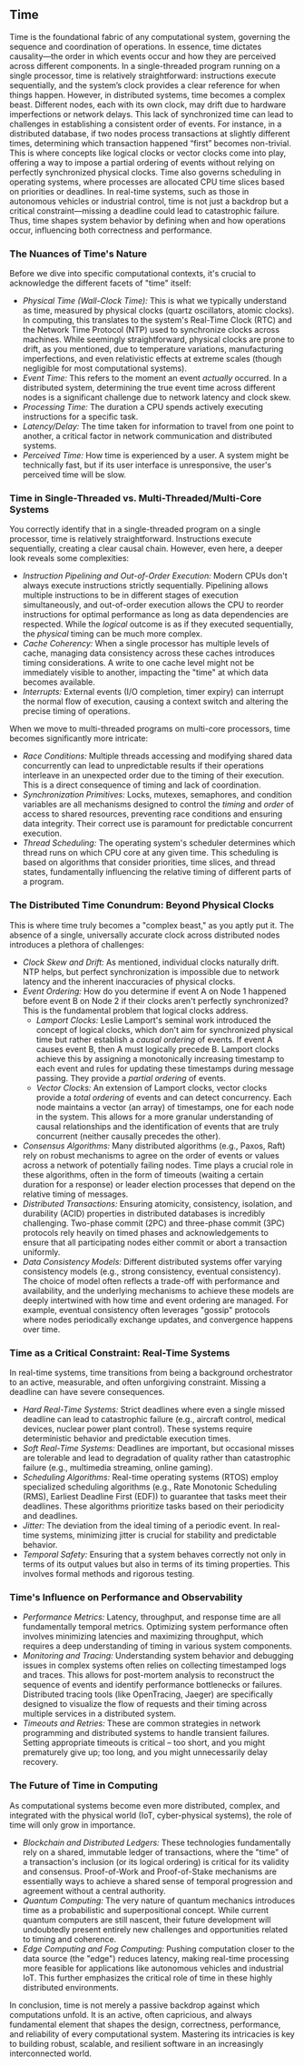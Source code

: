 
## Time

Time is the foundational fabric of any computational system, governing the sequence and coordination of operations. In essence, time dictates causality—the order in which events occur and how they are perceived across different components. In a single-threaded program running on a single processor, time is relatively straightforward: instructions execute sequentially, and the system’s clock provides a clear reference for when things happen. However, in distributed systems, time becomes a complex beast. Different nodes, each with its own clock, may drift due to hardware imperfections or network delays. This lack of synchronized time can lead to challenges in establishing a consistent order of events. For instance, in a distributed database, if two nodes process transactions at slightly different times, determining which transaction happened “first” becomes non-trivial. This is where concepts like logical clocks or vector clocks come into play, offering a way to impose a partial ordering of events without relying on perfectly synchronized physical clocks. Time also governs scheduling in operating systems, where processes are allocated CPU time slices based on priorities or deadlines. In real-time systems, such as those in autonomous vehicles or industrial control, time is not just a backdrop but a critical constraint—missing a deadline could lead to catastrophic failure. Thus, time shapes system behavior by defining when and how operations occur, influencing both correctness and performance.


### The Nuances of Time's Nature

Before we dive into specific computational contexts, it's crucial to acknowledge the different facets of "time" itself:

- *Physical Time (Wall-Clock Time):* This is what we typically understand as time, measured by physical clocks (quartz oscillators, atomic clocks). In computing, this translates to the system's Real-Time Clock (RTC) and the Network Time Protocol (NTP) used to synchronize clocks across machines. While seemingly straightforward, physical clocks are prone to drift, as you mentioned, due to temperature variations, manufacturing imperfections, and even relativistic effects at extreme scales (though negligible for most computational systems).
- *Event Time:* This refers to the moment an event *actually* occurred. In a distributed system, determining the true event time across different nodes is a significant challenge due to network latency and clock skew.
- *Processing Time:* The duration a CPU spends actively executing instructions for a specific task.
- *Latency/Delay:* The time taken for information to travel from one point to another, a critical factor in network communication and distributed systems.
- *Perceived Time:* How time is experienced by a user. A system might be technically fast, but if its user interface is unresponsive, the user's perceived time will be slow.


### Time in Single-Threaded vs. Multi-Threaded/Multi-Core Systems

You correctly identify that in a single-threaded program on a single processor, time is relatively straightforward. Instructions execute sequentially, creating a clear causal chain. However, even here, a deeper look reveals some complexities:

- *Instruction Pipelining and Out-of-Order Execution:* Modern CPUs don't always execute instructions strictly sequentially. Pipelining allows multiple instructions to be in different stages of execution simultaneously, and out-of-order execution allows the CPU to reorder instructions for optimal performance as long as data dependencies are respected. While the *logical* outcome is as if they executed sequentially, the *physical* timing can be much more complex.
- *Cache Coherency:* When a single processor has multiple levels of cache, managing data consistency across these caches introduces timing considerations. A write to one cache level might not be immediately visible to another, impacting the "time" at which data becomes available.
- *Interrupts:* External events (I/O completion, timer expiry) can interrupt the normal flow of execution, causing a context switch and altering the precise timing of operations.

When we move to multi-threaded programs on multi-core processors, time becomes significantly more intricate:

- *Race Conditions:* Multiple threads accessing and modifying shared data concurrently can lead to unpredictable results if their operations interleave in an unexpected order due to the timing of their execution. This is a direct consequence of timing and lack of coordination.
- *Synchronization Primitives:* Locks, mutexes, semaphores, and condition variables are all mechanisms designed to control the *timing* and *order* of access to shared resources, preventing race conditions and ensuring data integrity. Their correct use is paramount for predictable concurrent execution.
- *Thread Scheduling:* The operating system's scheduler determines which thread runs on which CPU core at any given time. This scheduling is based on algorithms that consider priorities, time slices, and thread states, fundamentally influencing the relative timing of different parts of a program.


### The Distributed Time Conundrum: Beyond Physical Clocks

This is where time truly becomes a "complex beast," as you aptly put it. The absence of a single, universally accurate clock across distributed nodes introduces a plethora of challenges:

- *Clock Skew and Drift:* As mentioned, individual clocks naturally drift. NTP helps, but perfect synchronization is impossible due to network latency and the inherent inaccuracies of physical clocks.
- *Event Ordering:* How do you determine if event A on Node 1 happened before event B on Node 2 if their clocks aren't perfectly synchronized? This is the fundamental problem that logical clocks address.
    - *Lamport Clocks:* Leslie Lamport's seminal work introduced the concept of logical clocks, which don't aim for synchronized physical time but rather establish a *causal ordering* of events. If event A causes event B, then A must logically precede B. Lamport clocks achieve this by assigning a monotonically increasing timestamp to each event and rules for updating these timestamps during message passing. They provide a *partial ordering* of events.
    - *Vector Clocks:* An extension of Lamport clocks, vector clocks provide a *total ordering* of events and can detect concurrency. Each node maintains a vector (an array) of timestamps, one for each node in the system. This allows for a more granular understanding of causal relationships and the identification of events that are truly concurrent (neither causally precedes the other).
- *Consensus Algorithms:* Many distributed algorithms (e.g., Paxos, Raft) rely on robust mechanisms to agree on the order of events or values across a network of potentially failing nodes. Time plays a crucial role in these algorithms, often in the form of timeouts (waiting a certain duration for a response) or leader election processes that depend on the relative timing of messages.
- *Distributed Transactions:* Ensuring atomicity, consistency, isolation, and durability (ACID) properties in distributed databases is incredibly challenging. Two-phase commit (2PC) and three-phase commit (3PC) protocols rely heavily on timed phases and acknowledgements to ensure that all participating nodes either commit or abort a transaction uniformly.
- *Data Consistency Models:* Different distributed systems offer varying consistency models (e.g., strong consistency, eventual consistency). The choice of model often reflects a trade-off with performance and availability, and the underlying mechanisms to achieve these models are deeply intertwined with how time and event ordering are managed. For example, eventual consistency often leverages "gossip" protocols where nodes periodically exchange updates, and convergence happens over time.


### Time as a Critical Constraint: Real-Time Systems

In real-time systems, time transitions from being a background orchestrator to an active, measurable, and often unforgiving constraint. Missing a deadline can have severe consequences.

- *Hard Real-Time Systems:* Strict deadlines where even a single missed deadline can lead to catastrophic failure (e.g., aircraft control, medical devices, nuclear power plant control). These systems require deterministic behavior and predictable execution times.
- *Soft Real-Time Systems:* Deadlines are important, but occasional misses are tolerable and lead to degradation of quality rather than catastrophic failure (e.g., multimedia streaming, online gaming).
- *Scheduling Algorithms:* Real-time operating systems (RTOS) employ specialized scheduling algorithms (e.g., Rate Monotonic Scheduling (RMS), Earliest Deadline First (EDF)) to guarantee that tasks meet their deadlines. These algorithms prioritize tasks based on their periodicity and deadlines.
- *Jitter:* The deviation from the ideal timing of a periodic event. In real-time systems, minimizing jitter is crucial for stability and predictable behavior.
- *Temporal Safety:* Ensuring that a system behaves correctly not only in terms of its output values but also in terms of its timing properties. This involves formal methods and rigorous testing.


### Time's Influence on Performance and Observability

- *Performance Metrics:* Latency, throughput, and response time are all fundamentally temporal metrics. Optimizing system performance often involves minimizing latencies and maximizing throughput, which requires a deep understanding of timing in various system components.
- *Monitoring and Tracing:* Understanding system behavior and debugging issues in complex systems often relies on collecting timestamped logs and traces. This allows for post-mortem analysis to reconstruct the sequence of events and identify performance bottlenecks or failures. Distributed tracing tools (like OpenTracing, Jaeger) are specifically designed to visualize the flow of requests and their timing across multiple services in a distributed system.
- *Timeouts and Retries:* These are common strategies in network programming and distributed systems to handle transient failures. Setting appropriate timeouts is critical – too short, and you might prematurely give up; too long, and you might unnecessarily delay recovery.


### The Future of Time in Computing

As computational systems become even more distributed, complex, and integrated with the physical world (IoT, cyber-physical systems), the role of time will only grow in importance.

- *Blockchain and Distributed Ledgers:* These technologies fundamentally rely on a shared, immutable ledger of transactions, where the "time" of a transaction's inclusion (or its logical ordering) is critical for its validity and consensus. Proof-of-Work and Proof-of-Stake mechanisms are essentially ways to achieve a shared sense of temporal progression and agreement without a central authority.
- *Quantum Computing:* The very nature of quantum mechanics introduces time as a probabilistic and superpositional concept. While current quantum computers are still nascent, their future development will undoubtedly present entirely new challenges and opportunities related to timing and coherence.
- *Edge Computing and Fog Computing:* Pushing computation closer to the data source (the "edge") reduces latency, making real-time processing more feasible for applications like autonomous vehicles and industrial IoT. This further emphasizes the critical role of time in these highly distributed environments.

In conclusion, time is not merely a passive backdrop against which computations unfold. It is an active, often capricious, and always fundamental element that shapes the design, correctness, performance, and reliability of every computational system. Mastering its intricacies is key to building robust, scalable, and resilient software in an increasingly interconnected world.

